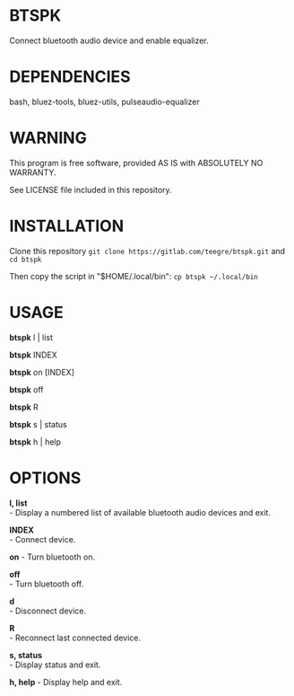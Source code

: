 # BTSPK

Connect bluetooth audio device and enable equalizer.

# DEPENDENCIES

bash, bluez-tools, bluez-utils, pulseaudio-equalizer

# WARNING

This program is free software, provided AS IS with ABSOLUTELY NO WARRANTY.

See LICENSE file included in this repository.

# INSTALLATION

Clone this repository `git clone https://gitlab.com/teegre/btspk.git` and `cd btspk`

Then copy the script in "$HOME/.local/bin": `cp btspk ~/.local/bin`

# USAGE

**btspk** l | list

**btspk** INDEX

**btspk** on [INDEX] 

**btspk** off

**btspk** R

**btspk** s | status  

**btspk** h | help

# OPTIONS

**l, list**  
    - Display a numbered list of available bluetooth audio devices and exit.

**INDEX**  
    - Connect device.

**on** 
    - Turn bluetooth on.

**off**  
    - Turn bluetooth off.

**d**  
    - Disconnect device.

**R**  
    - Reconnect last connected device.

**s, status**  
    - Display status and exit.

**h, help**
    - Display help and exit.
